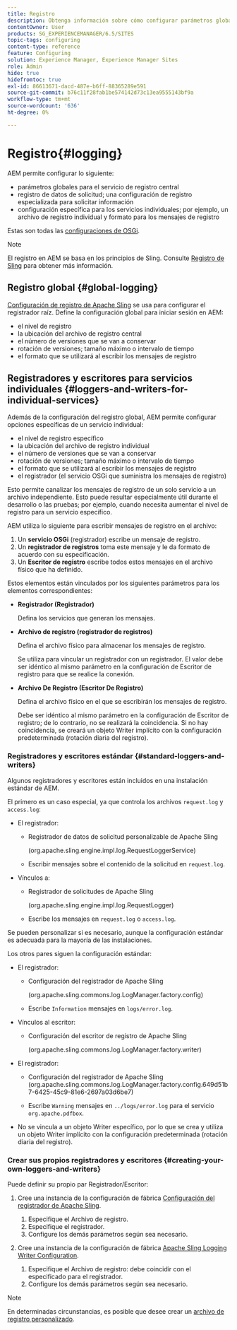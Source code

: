 ```yaml
---
title: Registro
description: Obtenga información sobre cómo configurar parámetros globales para el servicio de registro central, la configuración específica de los servicios individuales o cómo solicitar el registro de datos.
contentOwner: User
products: SG_EXPERIENCEMANAGER/6.5/SITES
topic-tags: configuring
content-type: reference
feature: Configuring
solution: Experience Manager, Experience Manager Sites
role: Admin
hide: true
hidefromtoc: true
exl-id: 86613671-dacd-487e-b6ff-88365289e591
source-git-commit: b76c11f28fab1be574142d73c13ea9555143bf9a
workflow-type: tm+mt
source-wordcount: '636'
ht-degree: 0%

---
```


# Registro{#logging}

AEM permite configurar lo siguiente:

* parámetros globales para el servicio de registro central
* registro de datos de solicitud; una configuración de registro especializada para solicitar información
* configuración específica para los servicios individuales; por ejemplo, un archivo de registro individual y formato para los mensajes de registro

Estas son todas las [configuraciones de OSGi](/help/sites-deploying/configuring-osgi.md).

>[!NOTE]
>
>El registro en AEM se basa en los principios de Sling. Consulte [Registro de Sling](https://sling.apache.org/site/logging.html) para obtener más información.

## Registro global {#global-logging}

[Configuración de registro de Apache Sling](/help/sites-deploying/osgi-configuration-settings.md) se usa para configurar el registrador raíz. Define la configuración global para iniciar sesión en AEM:

* el nivel de registro
* la ubicación del archivo de registro central
* el número de versiones que se van a conservar
* rotación de versiones; tamaño máximo o intervalo de tiempo
* el formato que se utilizará al escribir los mensajes de registro

## Registradores y escritores para servicios individuales {#loggers-and-writers-for-individual-services}

Además de la configuración del registro global, AEM permite configurar opciones específicas de un servicio individual:

* el nivel de registro específico
* la ubicación del archivo de registro individual
* el número de versiones que se van a conservar
* rotación de versiones; tamaño máximo o intervalo de tiempo
* el formato que se utilizará al escribir los mensajes de registro
* el registrador (el servicio OSGi que suministra los mensajes de registro)

Esto permite canalizar los mensajes de registro de un solo servicio a un archivo independiente. Esto puede resultar especialmente útil durante el desarrollo o las pruebas; por ejemplo, cuando necesita aumentar el nivel de registro para un servicio específico.

AEM utiliza lo siguiente para escribir mensajes de registro en el archivo:

1. Un **servicio OSGi** (registrador) escribe un mensaje de registro.
1. Un **registrador de registros** toma este mensaje y le da formato de acuerdo con su especificación.
1. Un **Escritor de registro** escribe todos estos mensajes en el archivo físico que ha definido.

Estos elementos están vinculados por los siguientes parámetros para los elementos correspondientes:

* **Registrador (Registrador)**

  Defina los servicios que generan los mensajes.

* **Archivo de registro (registrador de registros)**

  Defina el archivo físico para almacenar los mensajes de registro.

  Se utiliza para vincular un registrador con un registrador. El valor debe ser idéntico al mismo parámetro en la configuración de Escritor de registro para que se realice la conexión.

* **Archivo De Registro (Escritor De Registro)**

  Defina el archivo físico en el que se escribirán los mensajes de registro.

  Debe ser idéntico al mismo parámetro en la configuración de Escritor de registro; de lo contrario, no se realizará la coincidencia. Si no hay coincidencia, se creará un objeto Writer implícito con la configuración predeterminada (rotación diaria del registro).

### Registradores y escritores estándar {#standard-loggers-and-writers}

Algunos registradores y escritores están incluidos en una instalación estándar de AEM.

El primero es un caso especial, ya que controla los archivos `request.log` y `access.log`:

* El registrador:

   * Registrador de datos de solicitud personalizable de Apache Sling

     (org.apache.sling.engine.impl.log.RequestLoggerService)

   * Escribir mensajes sobre el contenido de la solicitud en `request.log`.

* Vínculos a:

   * Registrador de solicitudes de Apache Sling

     (org.apache.sling.engine.impl.log.RequestLogger)

   * Escribe los mensajes en `request.log` o `access.log`.

Se pueden personalizar si es necesario, aunque la configuración estándar es adecuada para la mayoría de las instalaciones.

Los otros pares siguen la configuración estándar:

* El registrador:

   * Configuración del registrador de Apache Sling

     (org.apache.sling.commons.log.LogManager.factory.config)

   * Escribe `Information` mensajes en `logs/error.log`.

* Vínculos al escritor:

   * Configuración del escritor de registro de Apache Sling

     (org.apache.sling.commons.log.LogManager.factory.writer)

* El registrador:

   * Configuración del registrador de Apache Sling
(org.apache.sling.commons.log.LogManager.factory.config.649d51b7-6425-45c9-81e6-2697a03d6be7)

   * Escribe `Warning` mensajes en `../logs/error.log` para el servicio `org.apache.pdfbox`.

* No se vincula a un objeto Writer específico, por lo que se crea y utiliza un objeto Writer implícito con la configuración predeterminada (rotación diaria del registro).

### Crear sus propios registradores y escritores {#creating-your-own-loggers-and-writers}

Puede definir su propio par Registrador/Escritor:

1. Cree una instancia de la configuración de fábrica [Configuración del registrador de Apache Sling](/help/sites-deploying/osgi-configuration-settings.md).

   1. Especifique el Archivo de registro.
   1. Especifique el registrador.
   1. Configure los demás parámetros según sea necesario.

1. Cree una instancia de la configuración de fábrica [Apache Sling Logging Writer Configuration](/help/sites-deploying/osgi-configuration-settings.md).

   1. Especifique el Archivo de registro: debe coincidir con el especificado para el registrador.
   1. Configure los demás parámetros según sea necesario.

>[!NOTE]
>
>En determinadas circunstancias, es posible que desee crear un [archivo de registro personalizado](/help/sites-deploying/monitoring-and-maintaining.md#create-a-custom-log-file).

